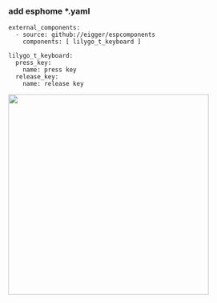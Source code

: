 ### add esphome *.yaml
```
external_components:
  - source: github://eigger/espcomponents
    components: [ lilygo_t_keyboard ]

lilygo_t_keyboard:
  press_key:
    name: press key
  release_key:
    name: release key
```
<img src="https://cdn.shopify.com/s/files/1/0617/7190/7253/files/T-Keyboard.jpg?v=1708422205" width="400">
